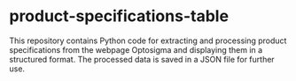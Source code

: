 # product-specifications-table
This repository contains Python code for extracting and processing product specifications from the webpage Optosigma and displaying them in a structured format. The processed data is saved in a JSON file for further use.
